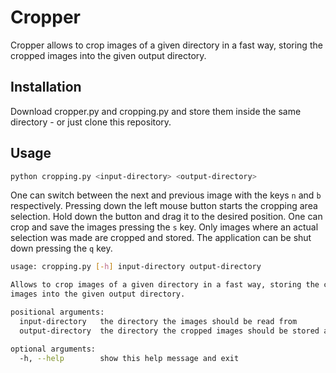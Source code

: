 # Cropper

Cropper allows to crop images of a given directory in a fast way, storing the cropped images into the given output directory.

## Installation

Download cropper.py and cropping.py and store them inside the same directory - or just clone this repository.

## Usage

```bash
python cropping.py <input-directory> <output-directory>
```

One can switch between the next and previous image with the keys `n` and `b` respectively.
Pressing down the left mouse button starts the cropping area selection. Hold down the button and drag it to the desired position.
One can crop and save the images pressing the `s` key. Only images where an actual selection was made are cropped and stored.
The application can be shut down pressing the `q` key.

```bash
usage: cropping.py [-h] input-directory output-directory

Allows to crop images of a given directory in a fast way, storing the cropped
images into the given output directory.

positional arguments:
  input-directory   the directory the images should be read from
  output-directory  the directory the cropped images should be stored at

optional arguments:
  -h, --help        show this help message and exit
```